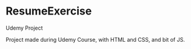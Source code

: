 # ResumeExercise
Udemy Project

Project made during Udemy Course, with HTML and CSS, and bit of JS.
